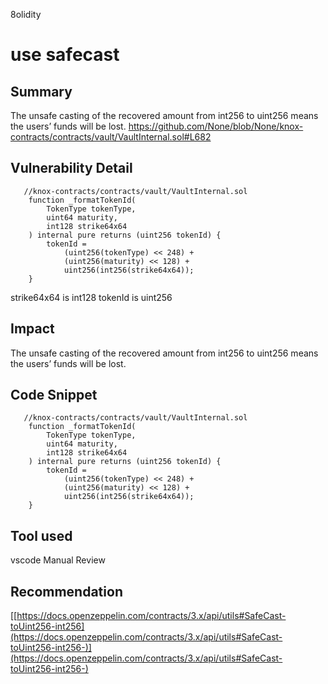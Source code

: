 8olidity
# use safecast

## Summary
The unsafe casting of the recovered amount from int256 to uint256 means the users’ funds will be lost.
https://github.com/None/blob/None/knox-contracts/contracts/vault/VaultInternal.sol#L682
## Vulnerability Detail
```
   //knox-contracts/contracts/vault/VaultInternal.sol
    function _formatTokenId(
        TokenType tokenType,
        uint64 maturity,
        int128 strike64x64
    ) internal pure returns (uint256 tokenId) {
        tokenId =
            (uint256(tokenType) << 248) +
            (uint256(maturity) << 128) +
            uint256(int256(strike64x64));
    }
```

strike64x64 is int128
tokenId  is uint256
## Impact
The unsafe casting of the recovered amount from int256 to uint256 means the users’ funds will be lost.

## Code Snippet
```
   //knox-contracts/contracts/vault/VaultInternal.sol
    function _formatTokenId(
        TokenType tokenType,
        uint64 maturity,
        int128 strike64x64
    ) internal pure returns (uint256 tokenId) {
        tokenId =
            (uint256(tokenType) << 248) +
            (uint256(maturity) << 128) +
            uint256(int256(strike64x64));
    }
```
## Tool used
vscode
Manual Review

## Recommendation
[[https://docs.openzeppelin.com/contracts/3.x/api/utils#SafeCast-toUint256-int256](https://docs.openzeppelin.com/contracts/3.x/api/utils#SafeCast-toUint256-int256-)](https://docs.openzeppelin.com/contracts/3.x/api/utils#SafeCast-toUint256-int256-)